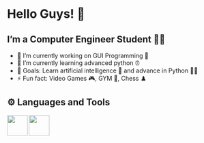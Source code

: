 # Hello Guys! 👋

## I’m a Computer Engineer Student 👨‍🎓

- 🔭 I’m currently working on GUI Programming 🔘
- 🌱 I’m currently learning advanced python ⏰
- 🥅 Goals: Learn artificial intelligence 🧠 and advance in Python 🧑‍💻
- ⚡ Fun fact: Video Games 🎮,  GYM 🔩,  Chess ♟️

## ⚙️ Languages and Tools

<img align="left" height="48" width="48" src="https://user-images.githubusercontent.com/116388836/218730187-c39cd65d-b64c-4981-8de7-7580cff21d53.png"/>
<img align="left" height="48" width="48" src="https://user-images.githubusercontent.com/116388836/218734571-54de43c2-70ac-4c09-babc-097f23d412e3.png"/>




